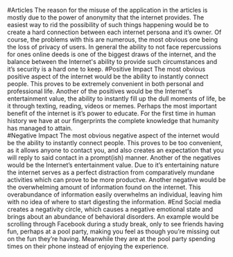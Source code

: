 #Articles
The reason for the misuse of the application in the articles is mostly due to the power of anonymity that the internet provides. The easiest way to rid the possibility of such things happening would be to create a hard connection between each internet persona and it’s owner. Of course, the problems with this are numerous, the most obvious one being the loss of privacy of users. In general the ability to not face repercussions for ones online deeds is one of the biggest draws of the internet, and the balance between the Internet's ability to provide such circumstances and it’s security is a hard one to keep.
#Positive Impact
The most obvious positive aspect of the internet would be the ability to instantly connect people. This proves to be extremely convenient in both personal and professional life.
Another of the positives would be the Internet's entertainment value, the ability to instantly fill up the dull moments of life, be it through texting, reading, videos or memes.
Perhaps the most important benefit of the internet is it’s power to educate. For the first time in human history we have at our fingerprints the complete knowledge that humanity has managed to attain.  
#Negative Impact
The most obvious negative aspect of the internet would be the ability to instantly connect people. This proves to be too convenient, as it allows anyone to contact you, and also creates an expectation that you will reply to said contact in a prompt(ish) manner.
Another of the negatives would be the Internet’s entertainment value. Due to it’s entertaining nature the internet serves as a perfect distraction from comparatively mundane activities which can prove to be more productve.
Another negative would be the overwhelming amount of information found on the internet. This overabundance of information easily overwhelms an individual, leaving him with no idea of where to start digesting the information.
#End
Social media creates a negativity circle, which causes a negative emotional state and brings about an abundance of behavioral disorders. An example would be scrolling through Facebook during a study break, only to see friends having fun, perhaps at a pool party, making you feel as though you’re missing out on the fun they’re having. Meanwhile they are at the pool party spending times on their phone instead of enjoying the experience.
